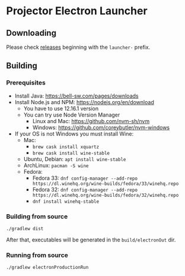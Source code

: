 # Projector Electron Launcher
## Downloading
Please check [releases](https://github.com/JetBrains/projector-client/releases) beginning with the `launcher-` prefix.
 
## Building
### Prerequisites
- Install Java: <https://bell-sw.com/pages/downloads>
- Install Node.js and NPM: <https://nodejs.org/en/download>
    - You have to use 12.16.1 version
    - You can try use Node Version Manager
        - Linux and Mac: <https://github.com/nvm-sh/nvm>
        - Windows: <https://github.com/coreybutler/nvm-windows>
- If your OS is not Windows you must install Wine:
    - Mac: 
        - `brew cask install xquartz`
        - `brew cask install wine-stable`
    - Ubuntu, Debian: `apt install wine-stable`
    - ArchLinux: `pacman -S wine`
    - Fedora:
        - Fedora 33: `dnf config-manager --add-repo https://dl.winehq.org/wine-builds/fedora/33/winehq.repo`
        - Fedora 32: `dnf config-manager --add-repo https://dl.winehq.org/wine-builds/fedora/32/winehq.repo`
        - `dnf install winehq-stable` 

### Building from source
```shell script
./gradlew dist
```

After that, executables will be generated in the `build/electronOut` dir.

### Running from source
```shell script
./gradlew electronProductionRun
```
